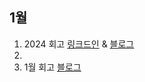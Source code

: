 ## 1월

1. 2024 회고 <a href="https://www.linkedin.com/posts/%ED%83%9C%EC%98%81-%ED%99%A9-5b33a9273_2024%EB%85%84%EC%9D%84-%EB%8F%8C%EC%95%84%EB%B3%B4%EB%A9%B0-activity-7282069969398308864-idvp?utm_source=share&utm_medium=member_desktop" target="_blank">링크드인</a> & <a href="https://velog.io/@hty0525/2024%EB%85%84%EC%9D%84-%EB%8F%8C%EC%95%84%EB%B3%B4%EB%A9%B0" target="_blank">블로그</a>
2.
3. 1월 회고 <a href="https://velog.io/@hty0525/%EB%9C%AC%EA%B8%88-%EC%97%86%EB%8A%94-1%EC%9B%94-%ED%9A%8C%EA%B3%A0" target="_blank">블로그</a>
